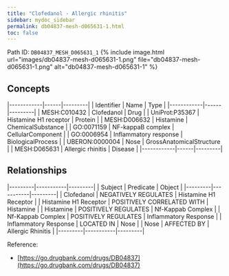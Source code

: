 ```yaml
---
title: "Clofedanol - Allergic rhinitis"
sidebar: mydoc_sidebar
permalink: db04837-mesh-d065631-1.html
toc: false 
---
```



Path ID: `DB04837_MESH_D065631_1`
{% include image.html url="images/db04837-mesh-d065631-1.png" file="db04837-mesh-d065631-1.png" alt="db04837-mesh-d065631-1" %}

## Concepts

|------------|------|---------|
| Identifier | Name | Type    |
|------------|------|---------|
| MESH:C010432 | Clofedanol | Drug |
| UniProt:P35367 | Histamine H1 receptor | Protein |
| MESH:D006632 | Histamine | ChemicalSubstance |
| GO:0071159 | NF-kappaB complex | CellularComponent |
| GO:0006954 | Inflammatory response | BiologicalProcess |
| UBERON:0000004 | Nose | GrossAnatomicalStructure |
| MESH:D065631 | Allergic rhinitis | Disease |
|------------|------|---------|

## Relationships

|---------|-----------|---------|
| Subject | Predicate | Object  |
|---------|-----------|---------|
| Clofedanol | NEGATIVELY REGULATES | Histamine H1 Receptor |
| Histamine H1 Receptor | POSITIVELY CORRELATED WITH | Histamine |
| Histamine | POSITIVELY REGULATES | Nf-Kappab Complex |
| Nf-Kappab Complex | POSITIVELY REGULATES | Inflammatory Response |
| Inflammatory Response | LOCATED IN | Nose |
| Nose | AFFECTED BY | Allergic Rhinitis |
|---------|-----------|---------|

Reference: 
  - [https://go.drugbank.com/drugs/DB04837](https://go.drugbank.com/drugs/DB04837)
